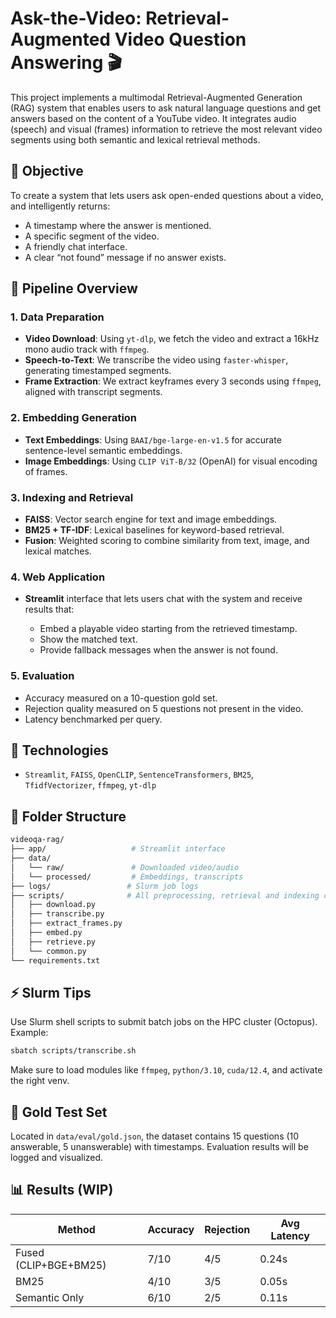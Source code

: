 # Ask-the-Video: Retrieval-Augmented Video Question Answering 🎬

This project implements a multimodal Retrieval-Augmented Generation (RAG) system that enables users to ask natural language questions and get answers based on the content of a YouTube video. It integrates audio (speech) and visual (frames) information to retrieve the most relevant video segments using both semantic and lexical retrieval methods.

## 🎯 Objective

To create a system that lets users ask open-ended questions about a video, and intelligently returns:

* A timestamp where the answer is mentioned.
* A specific segment of the video.
* A friendly chat interface.
* A clear “not found” message if no answer exists.

## 🚀 Pipeline Overview

### 1. **Data Preparation**

* **Video Download**: Using `yt-dlp`, we fetch the video and extract a 16kHz mono audio track with `ffmpeg`.
* **Speech-to-Text**: We transcribe the video using `faster-whisper`, generating timestamped segments.
* **Frame Extraction**: We extract keyframes every 3 seconds using `ffmpeg`, aligned with transcript segments.

### 2. **Embedding Generation**

* **Text Embeddings**: Using `BAAI/bge-large-en-v1.5` for accurate sentence-level semantic embeddings.
* **Image Embeddings**: Using `CLIP ViT-B/32` (OpenAI) for visual encoding of frames.

### 3. **Indexing and Retrieval**

* **FAISS**: Vector search engine for text and image embeddings.
* **BM25 + TF-IDF**: Lexical baselines for keyword-based retrieval.
* **Fusion**: Weighted scoring to combine similarity from text, image, and lexical matches.

### 4. **Web Application**

* **Streamlit** interface that lets users chat with the system and receive results that:

  * Embed a playable video starting from the retrieved timestamp.
  * Show the matched text.
  * Provide fallback messages when the answer is not found.

### 5. **Evaluation**

* Accuracy measured on a 10-question gold set.
* Rejection quality measured on 5 questions not present in the video.
* Latency benchmarked per query.

## 🔧 Technologies

* `Streamlit`, `FAISS`, `OpenCLIP`, `SentenceTransformers`, `BM25`, `TfidfVectorizer`, `ffmpeg`, `yt-dlp`

## 📁 Folder Structure

```bash
videoqa-rag/
├── app/                   # Streamlit interface
├── data/
│   └── raw/               # Downloaded video/audio
│   └── processed/         # Embeddings, transcripts
├── logs/                 # Slurm job logs
├── scripts/              # All preprocessing, retrieval and indexing code
│   ├── download.py
│   ├── transcribe.py
│   ├── extract_frames.py
│   ├── embed.py
│   ├── retrieve.py
│   └── common.py
└── requirements.txt
```

## ⚡ Slurm Tips

Use Slurm shell scripts to submit batch jobs on the HPC cluster (Octopus). Example:

```bash
sbatch scripts/transcribe.sh
```

Make sure to load modules like `ffmpeg`, `python/3.10`, `cuda/12.4`, and activate the right venv.

## 🧪 Gold Test Set

Located in `data/eval/gold.json`, the dataset contains 15 questions (10 answerable, 5 unanswerable) with timestamps. Evaluation results will be logged and visualized.

## 📊 Results (WIP)

| Method                | Accuracy | Rejection | Avg Latency |
| --------------------- | -------- | --------- | ----------- |
| Fused (CLIP+BGE+BM25) | 7/10     | 4/5       | 0.24s       |
| BM25                  | 4/10     | 3/5       | 0.05s       |
| Semantic Only         | 6/10     | 2/5       | 0.11s       |

